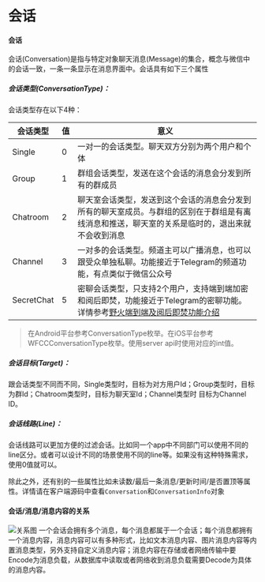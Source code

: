 # 会话
#### 会话
会话(Conversation)是指与特定对象聊天消息(Message)的集合，概念与微信中的会话一致，一条一条显示在消息界面中。会话具有如下三个属性
##### 会话类型(ConversationType)：
会话类型存在以下4种：

| 会话类型 | 值 | 意义 |
| ------- | --- | --- |
| Single   | 0   |一对一的会话类型。聊天双方分别为两个用户和个体|
| Group   | 1   |群组会话类型，发送在这个会话的消息会分发到所有的群成员|
| Chatroom   | 2   |聊天室会话类型，发送到这个会话的消息会分发到所有的聊天室成员。与群组的区别在于群组是有离线消息和推送，聊天室的关系是临时的，退出来就不会收到消息|
| Channel   | 3   |一对多的会话类型。频道主可以广播消息，也可以跟受众单独私聊。功能接近于Telegram的频道功能，有点类似于微信公众号|
| SecretChat   | 5   | 密聊会话类型，只支持2个用户，支持端到端加密和阅后即焚，功能接近于Telegram的密聊功能。详情参考[野火端到端及阅后即焚功能介绍](../blogs/野火端到端及阅后即焚功能介绍.md)|

> 在Android平台参考ConversationType枚举。在iOS平台参考WFCCConversationType枚举。使用server api时使用对应的int值。


##### 会话目标(Target)：
  跟会话类型不同而不同，Single类型时，目标为对方用户Id；Group类型时，目标为群Id；Chatroom类型时，目标为聊天室Id；Channel类型时 目标为Channel ID。

##### 会话线路(Line)：
  会话线路可以更加方便的过滤会话。比如同一个app中不同部门可以使用不同的line区分。或者可以设计不同的场景使用不同的line等。如果没有这种特殊需求，使用0值就可以。

除此之外，还有别的一些属性比如未读数/最后一条消息/更新时间/是否置顶等属性。详情请在客户端源码中查看```Conversation```和```ConversationInfo```对象

#### 会话/消息/消息内容的关系
![关系图](object_relation.png)
一个会话会拥有多个消息，每个消息都属于一个会话；每个消息都拥有一个消息内容，消息内容可以有多种形式，比如文本消息内容、图片消息内容等内置消息类型，另外支持自定义消息内容；消息内容在存储或者网络传输中要Encode为消息负载，从数据库中读取或者网络收到消息负载需要Decode为具体的消息内容。
